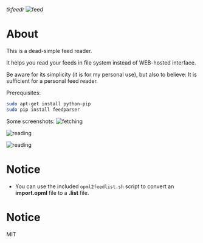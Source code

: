 *tkfeedr*
![feed](https://raw.githubusercontent.com/t-k-/tkfeedr/master/img/feed.png)

# About
This is a dead-simple feed reader.

It helps you read your feeds in file system instead of WEB-hosted interface.

Be aware for its simplicity (it is for my personal use), but also to believe: It is sufficient for a personal feed reader.

Prerequisites:
```bash
sudo apt-get install python-pip
sudo pip install feedparser
```

Some screenshots:
![fetching](https://raw.githubusercontent.com/t-k-/tkfeedr/master/img/screenshot0.png)

![reading](https://raw.githubusercontent.com/t-k-/tkfeedr/master/img/screenshot1.png)

![reading](https://raw.githubusercontent.com/t-k-/tkfeedr/master/img/screenshot2.png)

# Notice 
+ You can use the included `opml2feedlist.sh` script to convert an **import.opml** file to a **.list** file.

# Notice 
MIT
